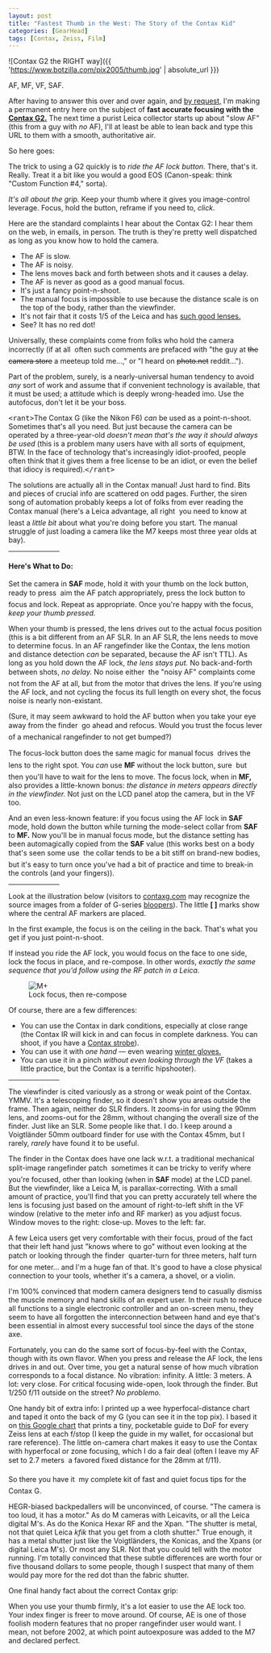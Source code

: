 ```yaml
---
layout: post
title: "Fastest Thumb in the West: The Story of the Contax Kid"
categories: [GearHead]
tags: [Contax, Zeiss, Film]
---
```


![Contax G2 the RIGHT way]({{ 'https://www.botzilla.com/pix2005/thumb.jpg' | absolute_url }})


AF, MF, VF, SAF.

After having to answer this over and over again, and <a href="http://www.apug.org/forums/showthread.php?p=103926#post103926">by request,</a> I'm making a permanent entry here on the subject of <b>fast accurate focusing with the <a href="https://www.botzilla.com/tags/#contax">Contax G2.</a></b> The next time a purist Leica collector starts up about "slow AF" (this from a guy with <i>no</i> AF), I'll at least be able to lean back and type this URL to them with a smooth, authoritative air.

So here goes:

<!--more-->
The trick to using a G2 quickly is to _ride the AF lock button._ There, that's it. Really. Treat it a bit like you would a good EOS (Canon-speak: think "Custom Function #4," sorta).

<i>It's all about the grip.</i> Keep your thumb where it gives you image-control leverage. Focus, hold the button, reframe if you need to, _click._

Here are the standard complaints I hear about the Contax G2: I hear them on the web, in emails, in person. The truth is they're pretty well dispatched as long as you know how to hold the camera.

<ul><li>The AF is slow.</li><li>The AF is noisy.</li><li>The lens moves back and forth between shots and it causes a delay.</li><li>The AF is never as good as a good manual focus.</li><li>It's just a fancy point-n-shoot.</li><li>The manual focus is impossible to use because the distance scale is on the top of the body, rather than the viewfinder.</li><li>It's not fair that it costs 1/5 of the Leica and has <a href="https://www.botzilla.com/tags/#zeiss">such good lenses.</a></li><li>See? It has no red dot!</li></ul>

Universally, these complaints come from folks who hold the camera incorrectly (if at all &#151; often such comments are prefaced with "the guy at <s>the camera store</s> a meeteup told me...," or "I heard on <s>photo.net</s> reddit...").

Part of the problem, surely, is a nearly-universal human tendency to avoid <i>any</i> sort of work and assume that if convenient technology is available, that it must be used; a attitude which is deeply wrong-headed imo. Use the autofocus, don't let it be your boss.

<tt>&lt;rant&gt;</tt>The Contax G (like the Nikon F6) <i>can</i> be used as a point-n-shoot. Sometimes that's all you need. But just because the camera can be operated by a three-year-old <i>doesn't mean that's the way it should always be used</i> (this is a problem many users have with all sorts of equipment, BTW. In the face of technology that's increasingly idiot-proofed, people often think that it gives them a free license to be an idiot, or even the belief that idiocy is required).<tt>&lt;/rant&gt;</tt>

The solutions are actually all in the Contax manual! Just hard to find. Bits and pieces of crucial info are scattered on odd pages. Further, the siren song of automation probably keeps a lot of folks from ever reading the Contax manual (here's a Leica advantage, all right &#151; you need to know at least a <i>little bit</i> about what you're doing before you start. The manual struggle of just loading a camera like the M7 keeps most three year olds at bay).

<hr width="20%" align="center">

<h4>Here's What to Do:</h4>

Set the camera in <b>SAF</b> mode, hold it with your thumb on the lock button, ready to press &#151; aim the AF patch appropriately, press the lock button to focus and lock. Repeat as appropriate. Once you're happy with the focus, <i>keep your thumb pressed.</i>

When your thumb is pressed, the lens drives out to the actual focus position (this is a bit different from an AF SLR. In an AF SLR, the lens needs to move to determine focus. In an AF rangefinder like the Contax, the lens motion and distance detection <i>can</i> be separated, because the AF isn't TTL). As long as you hold down the AF lock, <i>the lens stays put.</i> No back-and-forth between shots, <i>no delay.</i> No noise either &#151; the "noisy AF" complaints come not from the AF at all, but from the motor that drives the lens. If you're using the AF lock, and not cycling the focus its full length on every shot, the focus noise is nearly non-existant.

(Sure, it may seem awkward to hold the AF button when you take your eye away from the finder &#151; go ahead and refocus. Would you trust the focus lever of a mechanical rangefinder to not get bumped?)

The focus-lock button does the same magic for manual focus &#151; drives the lens to the right spot. You <i>can</i> use <b>MF</b> without the lock button, sure &#151; but then you'll have to wait for the lens to move.  The focus lock, when in <b>MF,</b> also provides a little-known bonus: <i>the distance in meters appears directly in the viewfinder.</i> Not just on the LCD panel atop the camera, but in the VF too. 

And an even less-known feature: if you focus using the AF lock in <b>SAF</b> mode, hold down the button while turning the mode-select collar from <b>SAF</b> to <b>MF.</b> Now you'll be in manual focus mode, but the distance setting has been automagically copied from the <b>SAF</b> value (this works best on a body that's seen some use &#151; the collar tends to be a bit stiff on brand-new bodies, but it's easy to turn once you've had a bit of practice and time to break-in the controls (and your fingers)).

<hr width="20%" align="center">

Look at the illustration below (visitors to <a href="http://www.contaxg.com">contaxg.com</a> may recognize the source images from a folder of G-series <a href="http://contaxg.com/document.php?id=9315">bloopers</a>). The little <b>[&nbsp;]</b> marks show where the central AF markers are placed.

In the first example, the focus is on the ceiling in the back. That's what you get if you just point-n-shoot.

If instead you ride the AF lock, you would focus on the face to one side, lock the focus in place, and re-compose. In other words, <i>exactly the same sequence that you'd follow using the RF patch in a Leica.</i>



<figure class="align-center">
<img alt="M+" src="https://www.botzilla.com/pix2005/thumb2.jpg">
<figcaption>Lock focus, then re-compose</figcaption>
</figure>

Of course, there are a few differences:

<ul><li>You can use the Contax in dark conditions, especially at close range (the Contax IR will kick in and can focus in complete darkness. You can shoot, if you have a <a href="https://www.botzilla.com/gearhead/2021/05/12/Quick-and-Light.html#TLA">Contax strobe</a>).</li><li>You can use it with <i>one hand</i> &#151; even wearing <a href="{{ site.baseurl }}{% post_url 2005-01-21-Another-Slippery-Slope %}">winter gloves.</a></li><li>You can use it in a pinch <i>without even looking through the VF</i> (takes a little practice, but the Contax is a terrific hipshooter).</li></ul>

<hr width="20%" align="center">

The viewfinder is cited variously as a strong or weak point of the Contax. YMMV. It's a telescoping finder, so it doesn't show you areas outside the frame. Then again, neither do SLR finders. It zooms-in for using the 90mm lens, and zooms-out for the 28mm, without changing the overall size of the finder. Just like an SLR. Some people like that. I do. I keep around a Voigtl&auml;nder 50mm outboard finder for use with the Contax 45mm, but I rarely, <i>rarely</i> have found it to be useful.

The finder in the Contax does have one lack w.r.t. a traditional mechanical split-image rangefinder patch &#151; sometimes it can be tricky to verify where you're focused, other than looking (when in <b>SAF</b> mode) at the LCD panel. But the viewfinder, like a Leica M, is parallax-correcting. With a small amount of practice, you'll find that you can pretty accurately tell where the lens is focusing just based on the amount of right-to-left shift in the VF window (relative to the meter info and RF marker) as you adjust focus. Window moves to the right: close-up. Moves to the left: far.

A few Leica users get very comfortable with their focus, proud of the fact that their left hand just "knows where to go" without even looking at the patch or looking through the finder &#151; quarter-turn for three meters, half turn for one meter... and I'm a huge fan of that. It's good to have a close physical connection to your tools, whether it's a camera, a shovel, or a violin.

I'm 100% convinced that modern camera designers tend to casually dismiss the muscle memory and hand skills of an expert user. In their rush to reduce all functions to a single electronic controller and an on-screen menu, they seem to have all forgotten the interconnection between hand and eye that's been essential in almost every successful tool since the days of the stone axe.

Fortunately, you can do the same sort of focus-by-feel with the Contax, though with its own flavor. When you press and release the AF lock, the lens drives in and out. Over time, you get a natural sense of how much vibration corresponds to a focal distance. No vibration: infinity. A little: 3 meters. A lot: very close. For critical focusing wide-open, look through the finder. But 1/250 f/11 outside on the street? <i>No problemo.</i>

One handy bit of extra info: I printed up a wee hyperfocal-distance chart and taped it onto the back of my G (you can see it in the top pix). I based it on <a href="https://docs.google.com/spreadsheets/d/159PD2XGJ66xASOEP6GsePScOd5anhj45rnE65ebopFk/edit?usp=sharing">this Google chart</a> that prints a tiny, pocketable guide to DoF for every Zeiss lens at each f/stop (I keep the guide in my wallet, for occasional but rare reference).  The little on-camera chart makes it easy to use the Contax with hyperfocal or zone focusing, which I do a fair deal (often I leave my AF set to 2.7 meters &#151; a favored fixed distance for the 28mm at f/11).

So there you have it &#151; my complete kit of fast and quiet focus tips for the Contax G.

HEGR-biased backpedallers will be unconvinced, of course. "The camera is too loud, it has a motor." As do M cameras with Leicavits, or all the Leica digital M's. As do the Konica Hexar RF and the Xpan. "The shutter is metal, not that quiet Leica *kfik* that you get from a cloth shutter." True enough, it has a metal shutter just like the Voigtl&auml;nders, the Konicas, and the Xpans (or digital Leica M's). Or most any SLR. Not that you could tell with the motor running. I'm totally convinced that these subtle differences are worth four or five thousand dollars to some people, though I suspect that many of them would pay more for the red dot than the fabric shutter.

One final handy fact about the correct Contax grip:

When you use your thumb firmly, it's a lot easier to use the AE lock too. Your index finger is freer to move around. Of course, AE is one of those foolish modern features that no proper rangefinder user would want. I mean, not before 2002, at which point autoexposure was added to the M7 and declared perfect.

